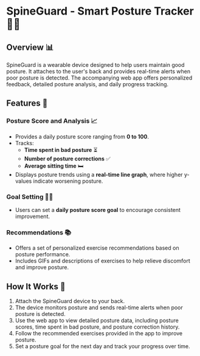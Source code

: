 # SpineGuard - Smart Posture Tracker 🧑‍💼

## **Overview** 📊
SpineGuard is a wearable device designed to help users maintain good posture. It attaches to the user's back and provides real-time alerts when poor posture is detected. The accompanying web app offers personalized feedback, detailed posture analysis, and daily progress tracking.

## **Features** 🔧

### **Posture Score and Analysis** 📈
- Provides a daily posture score ranging from **0 to 100**.
- Tracks:
  - **Time spent in bad posture** ⏳
  - **Number of posture corrections** ✅
  - **Average sitting time** 🛏️
- Displays posture trends using a **real-time line graph**, where higher y-values indicate worsening posture.

### **Goal Setting** 🏋️‍♂️
- Users can set a **daily posture score goal** to encourage consistent improvement.

### **Recommendations** 📚
- Offers a set of personalized exercise recommendations based on posture performance.
- Includes GIFs and descriptions of exercises to help relieve discomfort and improve posture.

## **How It Works** 🦛
1. Attach the SpineGuard device to your back.
2. The device monitors posture and sends real-time alerts when poor posture is detected.
3. Use the web app to view detailed posture data, including posture scores, time spent in bad posture, and posture correction history.
4. Follow the recommended exercises provided in the app to improve posture.
5. Set a posture goal for the next day and track your progress over time.
